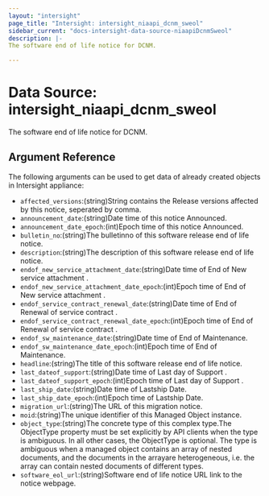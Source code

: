 ```yaml
---
layout: "intersight"
page_title: "Intersight: intersight_niaapi_dcnm_sweol"
sidebar_current: "docs-intersight-data-source-niaapiDcnmSweol"
description: |-
The software end of life notice for DCNM.

---
```


# Data Source: intersight_niaapi_dcnm_sweol
The software end of life notice for DCNM.

## Argument Reference
The following arguments can be used to get data of already created objects in Intersight appliance:
* `affected_versions`:(string)String contains the Release versions affected by this notice, seperated by comma.
* `announcement_date`:(string)Date time of this notice Announced.
* `announcement_date_epoch`:(int)Epoch time of this notice Announced.
* `bulletin_no`:(string)The bulletinno of this software release end of life notice.
* `description`:(string)The description of this software release end of life notice.
* `endof_new_service_attachment_date`:(string)Date time of End of New service attachment .
* `endof_new_service_attachment_date_epoch`:(int)Epoch time of End of New service attachment .
* `endof_service_contract_renewal_date`:(string)Date time of End of Renewal of service contract .
* `endof_service_contract_renewal_date_epoch`:(int)Epoch time of End of Renewal of service contract .
* `endof_sw_maintenance_date`:(string)Date time of End of Maintenance.
* `endof_sw_maintenance_date_epoch`:(int)Epoch time of End of Maintenance.
* `headline`:(string)The title of this software release end of life notice.
* `last_dateof_support`:(string)Date time of Last day of Support .
* `last_dateof_support_epoch`:(int)Epoch time of Last day of Support .
* `last_ship_date`:(string)Date time of Lastship Date.
* `last_ship_date_epoch`:(int)Epoch time of Lastship Date.
* `migration_url`:(string)The URL of this migration notice.
* `moid`:(string)The unique identifier of this Managed Object instance.
* `object_type`:(string)The concrete type of this complex type.The ObjectType property must be set explicitly by API clients when the type is ambiguous. In all other cases, the ObjectType is optional. The type is ambiguous when a managed object contains an array of nested documents, and the documents in the arrayare heterogeneous, i.e. the array can contain nested documents of different types.
* `software_eol_url`:(string)Software end of life notice URL link to the notice webpage.

